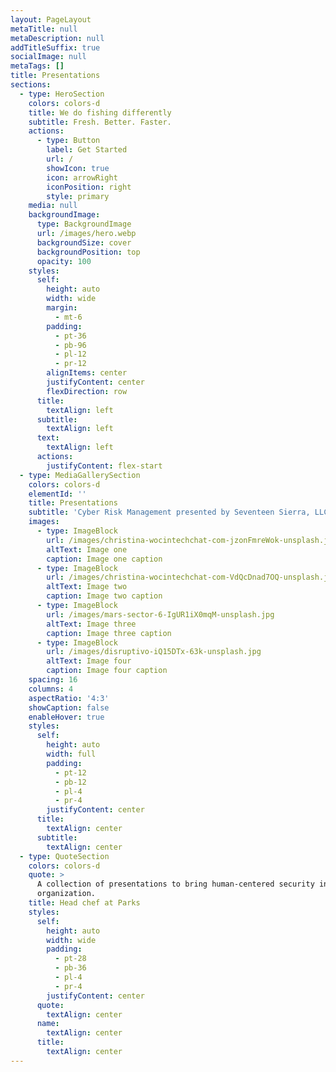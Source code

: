 ```yaml
---
layout: PageLayout
metaTitle: null
metaDescription: null
addTitleSuffix: true
socialImage: null
metaTags: []
title: Presentations
sections:
  - type: HeroSection
    colors: colors-d
    title: We do fishing differently
    subtitle: Fresh. Better. Faster.
    actions:
      - type: Button
        label: Get Started
        url: /
        showIcon: true
        icon: arrowRight
        iconPosition: right
        style: primary
    media: null
    backgroundImage:
      type: BackgroundImage
      url: /images/hero.webp
      backgroundSize: cover
      backgroundPosition: top
      opacity: 100
    styles:
      self:
        height: auto
        width: wide
        margin:
          - mt-6
        padding:
          - pt-36
          - pb-96
          - pl-12
          - pr-12
        alignItems: center
        justifyContent: center
        flexDirection: row
      title:
        textAlign: left
      subtitle:
        textAlign: left
      text:
        textAlign: left
      actions:
        justifyContent: flex-start
  - type: MediaGallerySection
    colors: colors-d
    elementId: ''
    title: Presentations
    subtitle: 'Cyber Risk Management presented by Seventeen Sierra, LLC'
    images:
      - type: ImageBlock
        url: /images/christina-wocintechchat-com-jzonFmreWok-unsplash.jpg
        altText: Image one
        caption: Image one caption
      - type: ImageBlock
        url: /images/christina-wocintechchat-com-VdQcDnad7OQ-unsplash.jpg
        altText: Image two
        caption: Image two caption
      - type: ImageBlock
        url: /images/mars-sector-6-IgUR1iX0mqM-unsplash.jpg
        altText: Image three
        caption: Image three caption
      - type: ImageBlock
        url: /images/disruptivo-iQ15DTx-63k-unsplash.jpg
        altText: Image four
        caption: Image four caption
    spacing: 16
    columns: 4
    aspectRatio: '4:3'
    showCaption: false
    enableHover: true
    styles:
      self:
        height: auto
        width: full
        padding:
          - pt-12
          - pb-12
          - pl-4
          - pr-4
        justifyContent: center
      title:
        textAlign: center
      subtitle:
        textAlign: center
  - type: QuoteSection
    colors: colors-d
    quote: >
      A collection of presentations to bring human-centered security into your
      organization.
    title: Head chef at Parks
    styles:
      self:
        height: auto
        width: wide
        padding:
          - pt-28
          - pb-36
          - pl-4
          - pr-4
        justifyContent: center
      quote:
        textAlign: center
      name:
        textAlign: center
      title:
        textAlign: center
---
```

